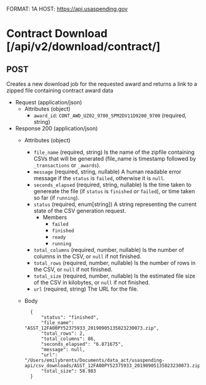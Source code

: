 FORMAT: 1A
HOST: https://api.usaspending.gov

# Contract Download [/api/v2/download/contract/]

## POST

Creates a new download job for the requested award and returns a link to a zipped file containing contract award data

+ Request (application/json)
    + Attributes (object)
        + `award_id`: `CONT_AWD_UZ02_9700_SPM2DV11D9200_9700` (required, string)
+ Response 200 (application/json)
    + Attributes (object)
        + `file_name` (required, string) 
            Is the name of the zipfile containing CSVs that will be generated (file_name is timestamp followed by `_transactions` or `_awards`).
        + `message` (required, string, nullable) 
            A human readable error message if the `status` is `failed`, otherwise it is `null`.
        + `seconds_elapsed` (required, string, nullable) 
            Is the time taken to genereate the file (if `status` is `finished` or `failed`), or time taken so far (if `running`).
        + `status` (required, enum[string]) 
            A string representing the current state of the CSV generation request.
            + Members
                + `failed`
                + `finished`
                + `ready`
                + `running`
        + `total_columns` (required, number, nullable) 
            Is the number of columns in the CSV, or `null` if not finished.
        + `total_rows` (required, number, nullable) 
            Is the number of rows in the CSV, or `null` if not finished.
        + `total_size` (required, number, nullable) 
            Is the estimated file size of the CSV in kilobytes, or `null` if not finished.
        + `url` (required, string) 
            The URL for the file.

    + Body
    
            {
                "status": "finished",
                "file_name": "ASST_12FA00PY52375933_20190905135023230073.zip",
                "total_rows": 2,
                "total_columns": 86,
                "seconds_elapsed": "6.871675",
                "message": null,
                "url": "/Users/emilybrents/Documents/data_act/usaspending-api/csv_downloads/ASST_12FA00PY52375933_20190905135023230073.zip",
                "total_size": 58.983
            }
